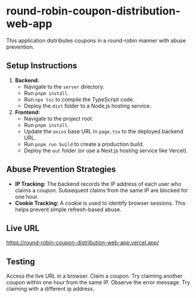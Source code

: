 # round-robin-coupon-distribution-web-app

This application distributes coupons in a round-robin manner with abuse prevention.

## Setup Instructions

1.  **Backend:**
    * Navigate to the `server` directory.
    * Run `pnpm install`.
    * Run `npx tsc` to compile the TypeScript code.
    * Deploy the `dist` folder to a Node.js hosting service.
2.  **Frontend:**
    * Navigate to the project root.
    * Run `pnpm install`.
    * Update the `axios` base URL in `page.tsx` to the deployed backend URL.
    * Run `pnpm run build` to create a production build.
    * Deploy the `out` folder (or use a Next.js hosting service like Vercel).

## Abuse Prevention Strategies

* **IP Tracking:** The backend records the IP address of each user who claims a coupon. Subsequent claims from the same IP are blocked for one hour.
* **Cookie Tracking:** A cookie is used to identify browser sessions. This helps prevent simple refresh-based abuse.

## Live URL

https://round-robin-coupon-distribution-web-app.vercel.app/

## Testing

Access the live URL in a browser. Claim a coupon. Try claiming another coupon within one hour from the same IP. Observe the error message. Try claiming with a different ip address.
